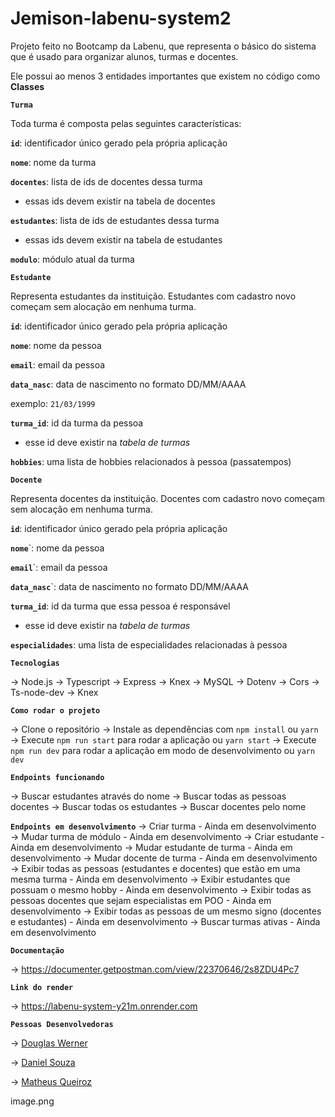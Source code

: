 # Jemison-labenu-system2

Projeto feito no Bootcamp da Labenu, que representa o básico do sistema que é usado para organizar alunos, turmas e docentes.

Ele possui ao menos 3 entidades importantes que existem no código como **Classes**

**`Turma`**

Toda turma é composta pelas seguintes características:

**`id`**: identificador único gerado pela própria aplicação

**`nome`**: nome da turma

**`docentes`**: lista de ids de docentes dessa turma

- essas ids devem existir na tabela de docentes

**`estudantes`**: lista de ids de estudantes dessa turma

- essas ids devem existir na tabela de estudantes

**`modulo`**: módulo atual da turma


**`Estudante`**

Representa estudantes da instituição. Estudantes com cadastro novo começam sem alocação em nenhuma turma.

**`id`**: identificador único gerado pela própria aplicação

**`nome`**: nome da pessoa

**`email`**: email da pessoa

**`data_nasc`**: data de nascimento no formato DD/MM/AAAA

exemplo: `21/03/1999`

**`turma_id`**: id da turma da pessoa

- esse id deve existir na *tabela de turmas*

**`hobbies`**: uma lista de hobbies relacionados à pessoa (passatempos)



**`Docente`**

Representa docentes da instituição. Docentes com cadastro novo começam sem alocação em nenhuma turma.

**`id`**: identificador único gerado pela própria aplicação

**`nome`**`: nome da pessoa

**`email`**`: email da pessoa

**`data_nasc`**`: data de nascimento no formato DD/MM/AAAA

**`turma_id`**: id da turma que essa pessoa é responsável

- esse id deve existir na *tabela de turmas*

**`especialidades`**: uma lista de especialidades relacionadas à pessoa


**`Tecnologias`**

→ Node.js
→ Typescript
→ Express
→ Knex
→ MySQL
→ Dotenv
→ Cors
→ Ts-node-dev
→ Knex



**`Como rodar o projeto`**

→ Clone o repositório
→ Instale as dependências com `npm install` ou `yarn`
→ Execute `npm run start` para rodar a aplicação ou `yarn start`
→ Execute `npm run dev` para rodar a aplicação em modo de desenvolvimento ou `yarn dev`


**`Endpoints funcionando`**

→ Buscar estudantes através do nome
→ Buscar todas as pessoas docentes
→ Buscar todas os estudantes
→ Buscar docentes pelo nome

**`Endpoints em desenvolvimento`**
→ Criar turma - Ainda em desenvolvimento
→ Mudar turma de módulo - Ainda em desenvolvimento
→ Criar estudante - Ainda em desenvolvimento
→ Mudar estudante de turma - Ainda em desenvolvimento
→ Mudar docente de turma - Ainda em desenvolvimento
→ Exibir todas as pessoas (estudantes e docentes) que estão em uma mesma turma - Ainda em desenvolvimento
→ Exibir estudantes que possuam o mesmo hobby - Ainda em desenvolvimento
→ Exibir todas as pessoas docentes que sejam especialistas em POO - Ainda em desenvolvimento
→ Exibir todas as pessoas de um mesmo signo (docentes e estudantes) - Ainda em desenvolvimento
→ Buscar turmas ativas - Ainda em desenvolvimento

**`Documentação`**

→ https://documenter.getpostman.com/view/22370646/2s8ZDU4Pc7

**`Link do render`**

→ https://labenu-system-y21m.onrender.com


**`Pessoas Desenvolvedoras`**

→ [Douglas Werner](https://github.com/DouglasWerner)

→ [Daniel Souza](https://github.com/DanielSiilva)

→ [Matheus Queiroz](https://github.com/matheusqueirozds)

image.png